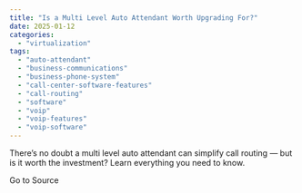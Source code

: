 ```yaml
---
title: "Is a Multi Level Auto Attendant Worth Upgrading For?"
date: 2025-01-12
categories: 
  - "virtualization"
tags: 
  - "auto-attendant"
  - "business-communications"
  - "business-phone-system"
  - "call-center-software-features"
  - "call-routing"
  - "software"
  - "voip"
  - "voip-features"
  - "voip-software"
---
```


There’s no doubt a multi level auto attendant can simplify call routing — but is it worth the investment? Learn everything you need to know.

Go to Source
